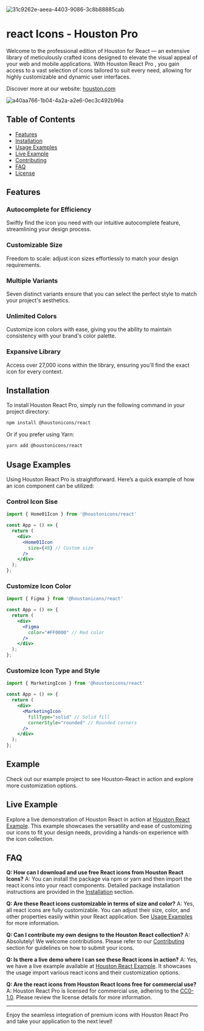 ![31c9262e-aeea-4403-9086-3c8b88885cab](https://github.com/hugeicons/hugeicons-react/assets/130147052/ff91f2f0-095a-4c6d-8942-3af4759f9021)

# react Icons - Houston Pro

Welcome to the professional edition of Houston for React — an extensive library of meticulously crafted icons designed to elevate the visual appeal of your web and mobile applications. With Houston React Pro , you gain access to a vast selection of icons tailored to suit every need, allowing for highly customizable and dynamic user interfaces.

Discover more at our website: [houston.com](https://houston.com/)

![a40aa766-1b04-4a2a-a2e6-0ec3c492b96a](https://github.com/hugeicons/hugeicons-react/assets/130147052/f82c0e0e-60ae-4617-802f-812cdc7a58da)

## Table of Contents
- [Features](#features)
- [Installation](#installation)
- [Usage Examples](#usage-examples)
- [Live Example](#live-example)
- [Contributing](#contributing)
- [FAQ](#faq)
- [License](#license)

## Features

### Autocomplete for Efficiency
Swiftly find the icon you need with our intuitive autocomplete feature, streamlining your design process.

### Customizable Size
Freedom to scale: adjust icon sizes effortlessly to match your design requirements.

### Multiple Variants
Seven distinct variants ensure that you can select the perfect style to match your project's aesthetics.

### Unlimited Colors
Customize icon colors with ease, giving you the ability to maintain consistency with your brand's color palette.

### Expansive Library
Access over 27,000 icons within the library, ensuring you'll find the exact icon for every context.

## Installation

To install Houston React Pro, simply run the following command in your project directory:

```sh
npm install @houstonicons/react
```

Or if you prefer using Yarn:

```sh
yarn add @houstonicons/react
```

## Usage Examples

Using Houston React Pro is straightforward. Here’s a quick example of how an icon component can be utilized:

### Control Icon Sise

```jsx
import { Home01Icon } from '@houstonicons/react'

const App = () => {
  return (
    <div>
      <Home01Icon
        size={48} // Custom size
      />
    </div>
  );
};
```

### Customize Icon Color

```jsx
import { Figma } from '@houstonicons/react'

const App = () => {
  return (
    <div>
      <Figma
        color="#FF0000" // Red color
      />
    </div>
  );
};
```

### Customize Icon Type and Style

```jsx
import { MarketingIcon } from '@houstonicons/react'

const App = () => {
  return (
    <div>
      <MarketingIcon
        fillType="solid" // Solid fill
        cornerStyle="rounded" // Rounded corners
      />
    </div>
  );
};
```

## Example

Check out our example project to see Houston-React in action and explore more customization options.

## Live Example

Explore a live demonstration of Houston React in action at [Houston React Example](https://houston-react.vercel.app/). This example showcases the versatility and ease of customizing our icons to fit your design needs, providing a hands-on experience with the icon collection.

## FAQ

**Q: How can I download and use free React icons from Houston React Icons?**
A: You can install the package via npm or yarn and then import the react icons into your react components. Detailed package installation instructions are provided in the [Installation](#installation) section.

**Q: Are these React icons customizable in terms of size and color?**
A: Yes, all react icons are fully customizable. You can adjust their size, color, and other properties easily within your React application. See [Usage Examples](#usage-examples) for more information.

**Q: Can I contribute my own designs to the Houston React collection?**
A: Absolutely! We welcome contributions. Please refer to our [Contributing](#contributing) section for guidelines on how to submit your icons.

**Q: Is there a live demo where I can see these React icons in action?**
A: Yes, we have a live example available at [Houston React Example](#live-example). It showcases the usage import various react icons and their customization options.

**Q: Are the react icons from Houston React Icons free for commercial use?**
A: Houston React Pro is licensed for commercial use, adhering to the [CC0-1.0](#license). Please review the license details for more information.

---

Enjoy the seamless integration of premium icons with Houston React Pro and take your application to the next level!
